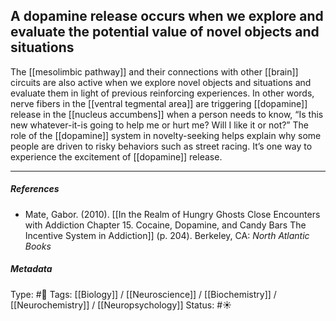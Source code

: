 ## A dopamine release occurs when we explore and evaluate the potential value of novel objects and situations  # 

The [[mesolimbic pathway]] and their connections with other [[brain]] circuits are also active when we explore novel objects and situations and evaluate them in light of previous reinforcing experiences. In other words, nerve fibers in the [[ventral tegmental area]] are triggering [[dopamine]] release in the [[nucleus accumbens]] when a person needs to know, “Is this new whatever-it-is going to help me or hurt me? Will I like it or not?” The role of the [[dopamine]] system in novelty-seeking helps explain why some people are driven to risky behaviors such as street racing. It’s one way to experience the excitement of [[dopamine]] release.

___

##### References

- Mate, Gabor. (2010). [[In the Realm of Hungry Ghosts Close Encounters with Addiction Chapter 15. Cocaine, Dopamine, and Candy Bars The Incentive System in Addiction]] (p. 204). Berkeley, CA: _North Atlantic Books_

##### Metadata

Type: #🔴 
Tags: [[Biology]] / [[Neuroscience]] / [[Biochemistry]] / [[Neurochemistry]] / [[Neuropsychology]]
Status: #☀️ 